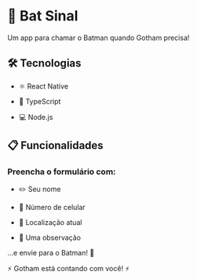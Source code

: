 # 🦇 Bat Sinal

Um app para chamar o Batman quando Gotham precisa!

## 🛠 Tecnologias

- ⚛️ React Native

- 📘 TypeScript

- 💻 Node.js

## 📋 Funcionalidades
### Preencha o formulário com:

- ✏️ Seu nome

- 📱 Número de celular

- 📍 Localização atual

- 📝 Uma observação

...e envie para o Batman! 🚀

⚡ Gotham está contando com você! ⚡

